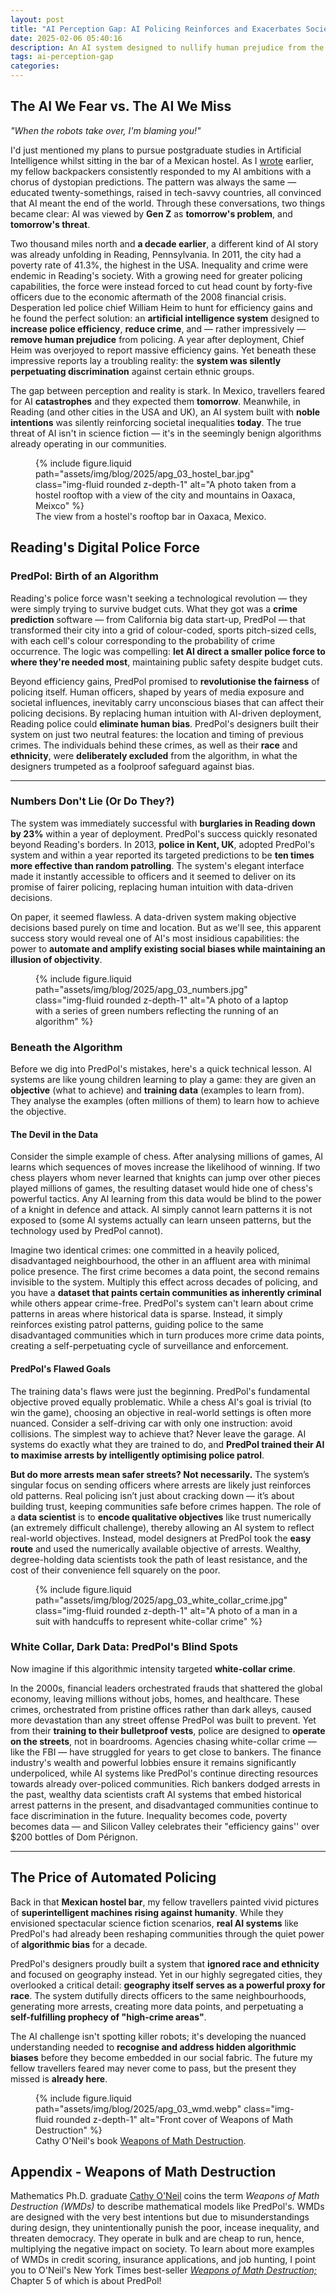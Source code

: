 ```yaml
---
layout: post
title: "AI Perception Gap: AI Policing Reinforces and Exacerbates Societal Inequality"
date: 2025-02-06 05:40:16
description: An AI system designed to nullify human prejudice from the police force ended up reinforcing and exacerbating the very inequalities it was meant to overcome.
tags: ai-perception-gap
categories: 
---
```


## The AI We Fear vs. The AI We Miss

*"When the robots take over, I'm blaming you!"*

I'd just mentioned my plans to pursue postgraduate studies in Artificial Intelligence whilst sitting in the bar of a Mexican hostel. As I [wrote](https://ben-j-barlow.github.io/blog/2024/ai-perception-gap-introducing-my-new-blog/) earlier, my fellow backpackers consistently responded to my AI ambitions with a chorus of dystopian predictions. The pattern was always the same — educated twenty-somethings, raised in tech-savvy countries, all convinced that AI meant the end of the world. Through these conversations, two things became clear: AI was viewed by **Gen Z** as **tomorrow's problem**, and **tomorrow's threat**.

Two thousand miles north and **a decade earlier**, a different kind of AI story was already unfolding in Reading, Pennsylvania. In 2011, the city had a poverty rate of 41.3%, the highest in the USA. Inequality and crime were endemic in Reading's society. With a growing need for greater policing capabilities, the force were instead forced to cut head count by forty-five officers due to the economic aftermath of the 2008 financial crisis. Desperation led police chief William Heim to hunt for efficiency gains and he found the perfect solution: an **artificial intelligence system** designed to **increase police efficiency**, **reduce crime**, and — rather impressively — **remove human prejudice** from policing. A year after deployment, Chief Heim was overjoyed to report massive efficiency gains. Yet beneath these impressive reports lay a troubling reality: the **system was silently perpetuating discrimination** against certain ethnic groups.

The gap between perception and reality is stark. In Mexico, travellers feared for AI **catastrophes** and they expected them **tomorrow**. Meanwhile, in Reading (and other cities in the USA and UK), an AI system built with **noble intentions** was silently reinforcing societal inequalities **today**. The true threat of AI isn't in science fiction — it's in the seemingly benign algorithms already operating in our communities.

<figure class="post-figure">
    {% include figure.liquid path="assets/img/blog/2025/apg_03_hostel_bar.jpg" class="img-fluid rounded z-depth-1" alt="A photo taken from a hostel rooftop with a view of the city and mountains in Oaxaca, Meixco" %}
    <figcaption>The view from a hostel's rooftop bar in Oaxaca, Mexico.</figcaption>
</figure>

## Reading's Digital Police Force

### PredPol: Birth of an Algorithm

Reading's police force wasn't seeking a technological revolution — they were simply trying to survive budget cuts. What they got was a **crime prediction** software — from California big data start-up, PredPol — that transformed their city into a grid of colour-coded, sports pitch-sized cells, with each cell's colour corresponding to the probability of crime occurrence. The logic was compelling: **let AI direct a smaller police force to where they're needed most**, maintaining public safety despite budget cuts.

Beyond efficiency gains, PredPol promised to **revolutionise the fairness** of policing itself. Human officers, shaped by years of media exposure and societal influences, inevitably carry unconscious biases that can affect their policing decisions. By replacing human intuition with AI-driven deployment, Reading police could **eliminate human bias**. PredPol's designers built their system on just two neutral features: the location and timing of previous crimes. The individuals behind these crimes, as well as their **race** and **ethnicity**, were **deliberately excluded** from the algorithm, in what the designers trumpeted as a foolproof safeguard against bias.

<hr class="dots">

### Numbers Don't Lie (Or Do They?)

The system was immediately successful with **burglaries in Reading down by 23%** within a year of deployment. PredPol's success quickly resonated beyond Reading's borders. In 2013, **police in Kent, UK**, adopted PredPol's system and within a year reported its targeted predictions to be **ten times more effective than random patrolling**. The system's elegant interface made it instantly accessible to officers and it seemed to deliver on its promise of fairer policing, replacing human intuition with data-driven decisions.

On paper, it seemed flawless. A data-driven system making objective decisions based purely on time and location. But as we'll see, this apparent success story would reveal one of AI's most insidious capabilities: the power to **automate and amplify existing social biases while maintaining an illusion of objectivity**.

<figure class="post-figure">
    {% include figure.liquid path="assets/img/blog/2025/apg_03_numbers.jpg" class="img-fluid rounded z-depth-1" alt="A photo of a laptop with a series of green numbers reflecting the running of an algorithm" %}
</figure>

### Beneath the Algorithm

Before we dig into PredPol's mistakes, here's a quick technical lesson. AI systems are like young children learning to play a game: they are given an **objective** (what to achieve) and **training data** (examples to learn from). They analyse the examples (often millions of them) to learn how to achieve the objective.

#### The Devil in the Data

Consider the simple example of chess. After analysing millions of games, AI learns which sequences of moves increase the likelihood of winning. If two chess players whom never learned that knights can jump over other pieces played millions of games, the resulting dataset would hide one of chess's powerful tactics. Any AI learning from this data would be blind to the power of a knight in defence and attack. AI simply cannot learn patterns it is not exposed to (some AI systems actually can learn unseen patterns, but the technology used by PredPol cannot).

Imagine two identical crimes: one committed in a heavily policed, disadvantaged neighbourhood, the other in an affluent area with minimal police presence. The first crime becomes a data point, the second remains invisible to the system. Multiply this effect across decades of policing, and you have a **dataset that paints certain communities as inherently criminal** while others appear crime-free. PredPol's system can't learn about crime patterns in areas where historical data is sparse. Instead, it simply reinforces existing patrol patterns, guiding police to the same disadvantaged communities which in turn produces more crime data points, creating a self-perpetuating cycle of surveillance and enforcement.

#### PredPol's Flawed Goals

The training data's flaws were just the beginning. PredPol's fundamental objective proved equally problematic. While a chess AI's goal is trivial (to win the game), choosing an objective in real-world settings is often more nuanced. Consider a self-driving car with only one instruction: avoid collisions. The simplest way to achieve that? Never leave the garage. AI systems do exactly what they are trained to do, and **PredPol trained their AI to maximise arrests by intelligently optimising police patrol**.

**But do more arrests mean safer streets? Not necessarily.** The system’s singular focus on sending officers where arrests are likely just reinforces old patterns. Real policing isn’t just about cracking down — it’s about building trust, keeping communities safe before crimes happen. The role of a **data scientist** is to **encode qualitative objectives** like trust numerically (an extremely difficult challenge), thereby allowing an AI system to reflect real-world objectives. Instead, model designers at PredPol took the **easy route** and used the numerically available objective of arrests. Wealthy, degree-holding data scientists took the path of least resistance, and the cost of their convenience fell squarely on the poor.

<figure class="post-figure">
    {% include figure.liquid path="assets/img/blog/2025/apg_03_white_collar_crime.jpg" class="img-fluid rounded z-depth-1" alt="A photo of a man in a suit with handcuffs to represent white-collar crime" %}
</figure>

### White Collar, Dark Data: PredPol's Blind Spots

Now imagine if this algorithmic intensity targeted **white-collar crime**.

In the 2000s, financial leaders orchestrated frauds that shattered the global economy, leaving millions without jobs, homes, and healthcare. These crimes, orchestrated from pristine offices rather than dark alleys, caused more devastation than any street offense PredPol was built to prevent. Yet from their **training to their bulletproof vests**, police are designed to **operate on the streets**, not in boardrooms. Agencies chasing white-collar crime — like the FBI — have struggled for years to get close to bankers. The finance industry's wealth and powerful lobbies ensure it remains significantly underpoliced, while AI systems like PredPol's continue directing resources towards already over-policed communities. Rich bankers dodged arrests in the past, wealthy data scientists craft AI systems that embed historical arrest patterns in the present, and disadvantaged communities continue to face discrimination in the future. Inequality becomes code, poverty becomes data — and Silicon Valley celebrates their "efficiency gains'' over $200 bottles of Dom Pérignon.

<hr class="dots">

## The Price of Automated Policing

Back in that **Mexican hostel bar**, my fellow travellers painted vivid pictures of **superintelligent machines rising against humanity**. While they envisioned spectacular science fiction scenarios, **real AI systems** like PredPol's had already been reshaping communities through the quiet power of **algorithmic bias** for a decade.

PredPol's designers proudly built a system that **ignored race and ethnicity** and focused on geography instead. Yet in our highly segregated cities, they overlooked a critical detail: **geography itself serves as a powerful proxy for race**. The system dutifully directs officers to the same neighbourhoods, generating more arrests, creating more data points, and perpetuating a **self-fulfilling prophecy of "high-crime areas"**.

The AI challenge isn't spotting killer robots; it's developing the nuanced understanding needed to **recognise and address hidden algorithmic biases** before they become embedded in our social fabric. The future my fellow travellers feared may never come to pass, but the present they missed is **already here**.

<figure class="post-figure">
    {% include figure.liquid path="assets/img/blog/2025/apg_03_wmd.webp" class="img-fluid rounded z-depth-1" alt="Front cover of Weapons of Math Destruction" %}
    <figcaption>Cathy O'Neil's book <a href="https://www.goodreads.com/book/show/28186015-weapons-of-math-destruction">Weapons of Math Destruction</a>.</figcaption>
</figure>


## Appendix - Weapons of Math Destruction

Mathematics Ph.D. graduate [Cathy O'Neil](https://cathyoneil.org/) coins the term *Weapons of Math Destruction (WMDs)* to describe mathematical models like PredPol's. WMDs are designed with the very best intentions but due to misunderstandings during design, they unintentionally punish the poor, incease inequality, and threaten democracy. They operate in bulk and are cheap to run, hence, multiplying the negative impact on society. To learn about more examples of WMDs in credit scoring, insurance applications, and job hunting, I point you to O'Neil's New York Times best-seller <em><a href="https://www.goodreads.com/book/show/28186015-weapons-of-math-destruction" style="color: var(--global-theme-color);">Weapons of Math Destruction;</a></em> Chapter 5 of which is about PredPol!
